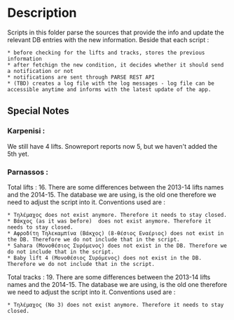 Description
============

Scripts in this folder parse the sources that provide the info and update the relevant DB entries with the new information. Beside that each script :

	* before checking for the lifts and tracks, stores the previous information
	* after fetchign the new condition, it decides whether it should send a notification or not
	* notifications are sent through PARSE REST API
	* (TBD) creates a log file with the log messages - log file can be accessible anytime and informs with the latest update of the app.

Special Notes
---------------

### Karpenisi :

We still have 4 lifts. Snowreport reports now 5, but we haven't added the 5th yet.

### Parnassos :

Total lifts : 16. There are some differences between the 2013-14 lifts names and the 2014-15. The database we are using, is the old one therefore we need to adjust the script into it. Conventions used are :

	* Τηλέμαχος does not exist anymore. Therefore it needs to stay closed.
	* Βάκχος (as it was before)  does not exist anymore. Therefore it needs to stay closed.
	* Αφροδίτη Τηλεκαμπίνα (Βάκχος) (8-θέσιος Εναέριος) does not exist in the DB. Therefore we do not include that in the script.
	* Sahara (Μονοθέσιος Συρόμενος) does not exist in the DB. Therefore we do not include that in the script.
	* Baby lift 4 (Μονοθέσιος Συρόμενος) does not exist in the DB. Therefore we do not include that in the script.

Total tracks : 19. There are some differences between the 2013-14 lifts names and the 2014-15. The database we are using, is the old one therefore we need to adjust the script into it. Conventions used are :

	* Τηλέμαχος (No 3) does not exist anymore. Therefore it needs to stay closed.
